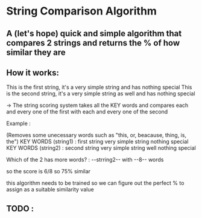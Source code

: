 <h1>String Comparison Algorithm</h1>

<h2>A (let's hope) quick and simple algorithm that compares 2 strings and returns the % of how similar they are</h2>

<h2>How it works:</h2>

This is the first string, it's a very simple string and has nothing special
This is the second string, it's a very simple string as well and has nothing special

->  The string scoring system takes all the KEY words and compares each and every one of the first with each and 
    every one of the second

Example :

(Removes some unecessary words such as "this, or, beacause, thing, is, the")
KEY WORDS (string1) : first string very simple string nothing special
KEY WORDS (string2) : second string very simple string well nothing special

Which of the 2 has more words? : --strring2-- with --8-- words

so the score is 6/8 so 75% similar 

this algorithm needs to be trained so we can figure out the perfect % to assign as a suitable similarity value

<h2>TODO :</h2>
